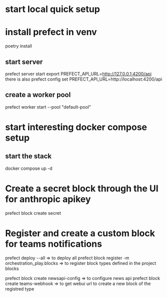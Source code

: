 # start local quick setup
# install prefect in venv
poetry install

## start server
prefect server start 
export PREFECT_API_URL=http://127.0.0.1:4200/api
there is also
prefect config set PREFECT_API_URL=http://localhost:4200/api

## create a worker pool
prefect worker start --pool "default-pool"

# start interesting docker compose setup
## start the stack
docker compose up -d

# Create a secret block through the UI for anthropic apikey
prefect block create secret

# Register and create a custom block for teams notifications
prefect deploy --all => to deploy all
prefect block register -m orchestration_play.blocks => to register block types defined in the project blocks

prefect block create newsapi-config => to configure news api
prefect block create teams-webhook => to get webui url to create a new block of the registred type

